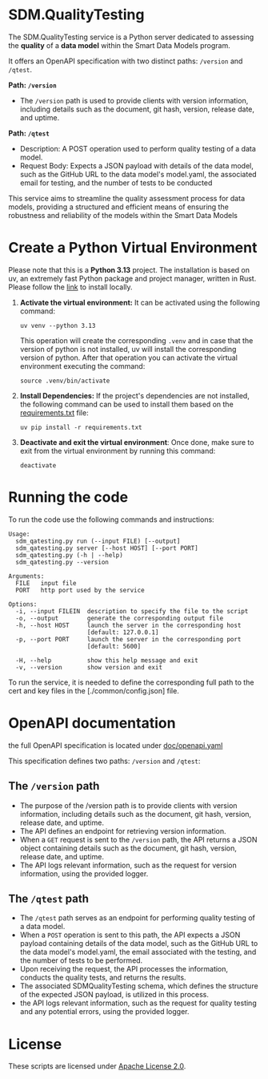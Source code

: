 # SDM.QualityTesting

The SDM.QualityTesting service is a Python server dedicated to assessing the **quality** of a **data model** within the Smart Data Models program.

It offers an OpenAPI specification with two distinct paths: `/version` and `/qtest`.

**Path: `/version`**

- The `/version` path is used to provide clients with version information, including details such as the document, git hash, version, release date, and uptime.

**Path: `/qtest`**

- Description: A POST operation used to perform quality testing of a data model.
- Request Body: Expects a JSON payload with details of the data model, such as the GitHub URL to the data model's model.yaml, the associated email for testing, and the number of tests to be conducted

This service aims to streamline the quality assessment process for data models, providing a structured and efficient means of ensuring the robustness and reliability of the models within the Smart Data Models

# Create a Python Virtual Environment 

Please note that this is a **Python 3.13** project. The installation is based on uv, an extremely fast Python package 
and project manager, written in Rust. Please follow the [link](https://docs.astral.sh/uv/getting-started/installation/#standalone-installer) 
to install locally.

1. **Activate the virtual environment:**
    It can be activated using the following command:

    ```shell
    uv venv --python 3.13
    ```

    This operation will create the corresponding `.venv` and in case that the version of python is not installed, uv 
    will install the corresponding version of python. After that operation you can activate the virtual environment 
    executing the command:

    ```shell
    source .venv/bin/activate
    ```

2. **Install Dependencies:**
    If the project's dependencies are not installed, the following command can be used to install them based on the
   [requirements.txt](requirements.txt) file:

    ```shell
    uv pip install -r requirements.txt
    ```
    
3. **Deactivate and exit the virtual environment**: 
Once done, make sure to exit from the virtual environment by running this command:

    ```shell
    deactivate
    ```

# Running the code 
To run the code use the following commands and instructions: 

```
Usage:
  sdm_qatesting.py run (--input FILE) [--output]
  sdm_qatesting.py server [--host HOST] [--port PORT]
  sdm_qatesting.py (-h | --help)
  sdm_qatesting.py --version

Arguments:
  FILE   input file
  PORT   http port used by the service

Options:
  -i, --input FILEIN  description to specify the file to the script
  -o, --output        generate the corresponding output file
  -h, --host HOST     launch the server in the corresponding host
                      [default: 127.0.0.1]
  -p, --port PORT     launch the server in the corresponding port
                      [default: 5600]

  -H, --help          show this help message and exit
  -v, --version       show version and exit
```

To run the service, it is needed to define the corresponding full path to the cert and key files in the 
[./common/config.json] file.

# OpenAPI documentation

the full OpenAPI specification is located under [doc/openapi.yaml](doc/openapi.yaml)

This specification defines two paths: `/version` and `/qtest`:  

## The `/version` path

- The purpose of the /version path is to provide clients with version information, including details such as the document, git hash, version, release date, and uptime. 
- The API defines an endpoint for retrieving version information. 
- When a `GET` request is sent to the `/version` path, the API returns a JSON object containing details such as the document, git hash, version, release date, and uptime. 
- The API logs relevant information, such as the request for version information, using the provided logger.

## The `/qtest` path

- The `/qtest` path serves as an endpoint for performing quality testing of a data model. 
- When a `POST` operation is sent to this path, the API expects a JSON payload containing details of the data model, such as the GitHub URL to the data model's model.yaml, the email associated with the testing, and the number of tests to be performed. 
- Upon receiving the request, the API processes the information, conducts the quality tests, and returns the results.
- The associated SDMQualityTesting schema, which defines the structure of the expected JSON payload, is utilized in this process. 
- the API logs relevant information, such as the request for quality testing and any potential errors, using the provided logger. 

# License
These scripts are licensed under [Apache License 2.0](LICENSE).
